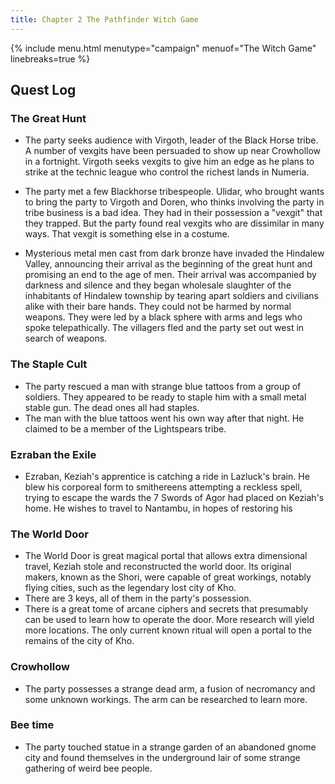 ```yaml
---
title: Chapter 2 The Pathfinder Witch Game 
---
```


{% include menu.html menutype="campaign" menuof="The Witch Game"  linebreaks=true %}

## Quest Log

### The Great Hunt
* The party seeks audience with Virgoth, leader of the Black Horse tribe. A number of vexgits have been persuaded to show up near Crowhollow in a fortnight. Virgoth seeks vexgits to give him an edge as he plans to strike at the technic league who control the richest lands in Numeria.

* The party met a few Blackhorse tribespeople. Ulidar, who brought wants to bring the party to Virgoth and Doren, who thinks involving the party in tribe business is a bad idea. They had in their possession a "vexgit" that they trapped. But the party found real vexgits who are dissimilar in many ways. That vexgit is something else in a costume.

* Mysterious metal men cast from dark bronze have invaded the Hindalew Valley, announcing their arrival as the beginning of the great hunt and promising an end to the age of men. Their arrival was accompanied by darkness and silence and they began wholesale slaughter of the inhabitants of Hindalew township by tearing apart soldiers and civilians alike with their bare hands. They could not be harmed by normal weapons. They were led by a black sphere with arms and legs who spoke telepathically. The villagers fled and the party set out west in search of weapons.
  
### The Staple Cult
* The party rescued a man with strange blue tattoos from a group of soldiers. They appeared to be ready to staple him with a small metal stable gun. The dead ones all had staples. 
* The man with the blue tattoos went his own way after that night. He claimed to be a member of the Lightspears tribe. 

### Ezraban the Exile
* Ezraban, Keziah's apprentice is catching a ride in Lazluck's brain. He blew his corporeal form to smithereens attempting a reckless spell, trying to escape the wards the 7 Swords of Agor had placed on Keziah's home. He wishes to travel to Nantambu, in hopes of restoring his 

### The World Door
* The World Door is great magical portal that allows extra dimensional travel, Keziah stole and reconstructed the world door. Its original makers, known as the Shori, were capable of great workings, notably flying cities, such as the legendary lost city of Kho.
* There are 3 keys, all of them in the party's possession. 
* There is a great tome of arcane ciphers and secrets that presumably can be used to learn how to operate the door. More research will yield more locations. The only current known ritual will open a portal to the remains of the city of Kho.

### Crowhollow
* The party possesses a strange dead arm, a fusion of necromancy and some unknown workings. The arm can be researched to learn more.

### Bee time
* The party touched statue in a strange garden of an abandoned gnome city and found themselves in the underground lair of some strange gathering of weird bee people. 
